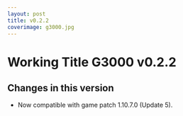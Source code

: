 ```yaml
---
layout: post
title: v0.2.2
coverimage: g3000.jpg
---
```

# Working Title G3000 v0.2.2
## Changes in this version

- Now compatible with game patch 1.10.7.0 (Update 5).
